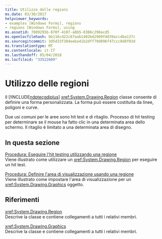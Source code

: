 ```yaml
---
title: Utilizzo delle regioni
ms.date: 03/30/2017
helpviewer_keywords:
- examples [Windows Forms], regions
- regions [Windows Forms], using
ms.assetid: 7809295b-870f-4107-a8b5-8386c298acd5
ms.openlocfilehash: bb116cd22c87aab1402bd2989f4039acc4ba137c
ms.sourcegitcommit: 3d5d33f384eeba41b2dff79d096f47ccc8d8f03d
ms.translationtype: MT
ms.contentlocale: it-IT
ms.lasthandoff: 05/04/2018
ms.locfileid: "33522609"
---
```

# <a name="using-regions"></a>Utilizzo delle regioni
Il [!INCLUDE[ndptecgdiplus](../../../../includes/ndptecgdiplus-md.md)] <xref:System.Drawing.Region> classe consente di definire una forma personalizzata. La forma può essere costituita da linee, poligoni e curve.  
  
 Due usi comuni per le aree sono hit test e di ritaglio. Processo di hit testing per determinare se il mouse ha fatto clic in una determinata area dello schermo. Il ritaglio è limitato a una determinata area di disegno.  
  
## <a name="in-this-section"></a>In questa sezione  
 [Procedura: Eseguire l'hit testing utilizzando una regione](../../../../docs/framework/winforms/advanced/how-to-use-hit-testing-with-a-region.md)  
 Viene illustrato come utilizzare un <xref:System.Drawing.Region> per eseguire un hit test.  
  
 [Procedura: Definire l'area di visualizzazione usando una regione](../../../../docs/framework/winforms/advanced/how-to-use-clipping-with-a-region.md)  
 Viene illustrato come impostare l'area di visualizzazione per un <xref:System.Drawing.Graphics> oggetto.  
  
## <a name="reference"></a>Riferimenti  
 <xref:System.Drawing.Region>  
 Descrive la classe e contiene collegamenti a tutti i relativi membri.  
  
 <xref:System.Drawing.Graphics>  
 Descrive la classe e contiene collegamenti a tutti i relativi membri.
